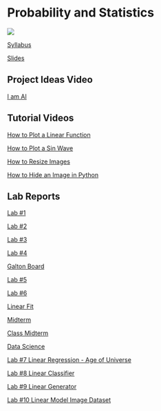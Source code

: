 # Probability and Statistics

<img src='https://assetstorev1-prd-cdn.unity3d.com/package-screenshot/a1fb2500-4b94-4896-a8c7-a39d72ff3a1e.webp'>

<a href="https://docs.google.com/document/d/1QRIVGQkuSMpC1QqYocXCLAvoBa_fUqKdLYvdIpcgTv4/edit?usp=sharing">Syllabus</a>

<a href="https://docs.google.com/presentation/d/1COH0Uw0WESF4N35YohjlGY8OaNd19gYZeFL5KIRHHX8/edit?usp=sharing">Slides</a>

## Project Ideas Video 
[I am AI](https://www.youtube.com/playlist?list=PLWmIsQcAzRkpRUWZLnqXFTuybUJ06bCJh)

## Tutorial Videos

[How to Plot a Linear Function](https://youtube.com/shorts/Z7wUkSXD2zI?feature=share)

[How to Plot a Sin Wave](https://youtube.com/shorts/AZkgnf8pvHc?feature=share)

[How to Resize Images](https://youtube.com/shorts/_io-NzBaSpU?feature=share)

[How to Hide an Image in Python](https://youtube.com/shorts/0yJWcarSRB4?feature=share)


## Lab Reports

[Lab #1](https://colab.research.google.com/drive/1d5oOeda9yEklbWgchnf0DlztTANeOJdx?usp=sharing)

[Lab #2](https://colab.research.google.com/drive/1_DFeioN0leaejbxzFZMsqPTTUDDcNY-D?usp=sharing)

[Lab #3](https://colab.research.google.com/drive/1hoXOTwh-hGpkf4mciIRRm2gyoWRbi38M?usp=sharing)

[Lab #4](https://colab.research.google.com/drive/1SyGqBZTObglE00w2oNYpGPPX6oa9LfiM?usp=sharing)

[Galton Board](https://colab.research.google.com/drive/1SLl_EQjhfkzDfYfPxIuolVupBo81yTSw?usp=sharing)

[Lab #5](https://colab.research.google.com/drive/1zYvyhrz2wVnJXlZqj_PpxOxplfS3LN9Y?usp=sharing)

[Lab #6](https://colab.research.google.com/drive/1Tlt-6YHoDWSHr09QgAw-a4N0C514hsfv?usp=sharing)

[Linear Fit](https://colab.research.google.com/drive/1YnY_v49JTauXvGrPWN5hbEGCDJgbZHkj?usp=sharing)

[Midterm](https://colab.research.google.com/drive/1DkKEPTBXCTpGxFZTETEvXitXVyDovAl5)

[Class Midterm](https://colab.research.google.com/drive/1xepx0C4c8-Er-rbfbQWelSSAk7JMARph?usp=sharing)

[Data Science](https://colab.research.google.com/drive/1yaQ8ejgOtTnTKA49USqSdfyO4yIHmxHf?usp=sharing)

[Lab #7 Linear Regression - Age of Universe](https://colab.research.google.com/drive/1qYvM0d9Dj7TkJN3bM0uljq5TS1D_0IJH?usp=sharing)

[Lab #8 Linear Classifier](https://colab.research.google.com/drive/1GJhTRCAph3LwfIBJHDvNoMo7I84oxi6z?usp=sharing)

[Lab #9 Linear Generator](https://colab.research.google.com/drive/1Z3oYBjlsjrvn21u1QzPMjzevOZtzgAI_?usp=sharing)

[Lab #10 Linear Model Image Dataset](https://colab.research.google.com/drive/1XXCVJET5r36E8zf7jJSrHPf8egu8I_na?usp=sharing)

<!--

[Demo 1](https://playground.tensorflow.org/)

[Demo 2](https://tensorspace.org/)

[Demo 3](https://mco-mnist-draw-rwpxka3zaa-ue.a.run.app/)

[Demo 4](https://cs.stanford.edu/people/karpathy/convnetjs/demo/mnist.html)

[Zoom Link](https://fau-edu.zoom.us/j/84643872215?pwd=d3crVXpRWDVPdHI2eFNaWXVaL1l3dz09)




[Lab #6](https://colab.research.google.com/drive/1rJRIIInVtzyxwtDAyan7_9BarmKXWgFm?usp=sharing)



-->



<!--https://www.fourmilab.ch/rpkp/experiments/statistics.html-->


<!--

https://towardsdatascience.com/introduction-to-image-processing-with-python-histogram-manipulation-for-beginners-8b107d4c4fef

https://towardsdatascience.com/introduction-to-image-processing-with-python-color-channel-histogram-manipulation-for-beginners-d1d77dcb998d

https://mpatacchiola.github.io/blog/2016/11/12/the-simplest-classifier-histogram-intersection.html

https://www.askpython.com/python/visualizing-colors-in-images

https://medium.com/@rndayala/image-histograms-in-opencv-40ee5969a3b7


[Random Numbers](https://colab.research.google.com/drive/1XhCdRrcOC5T34q8TGmtTnuKqXCS6q4vO?usp=sharing)


https://www.machinelearningplus.com/plots/matplotlib-histogram-python-examples/

https://www.visual-design.net/post/an-interactive-guide-to-hypothesis-testing-in-python

https://machinelearningmastery.com/use-statistical-significance-tests-interpret-machine-learning-results/
https://www.pluralsight.com/guides/interpreting-data-using-descriptive-statistics-python
https://www.section.io/engineering-education/statistical-hypothesis-testing-python-implementation/

https://www.statology.org/hypothesis-test-python/
-->
